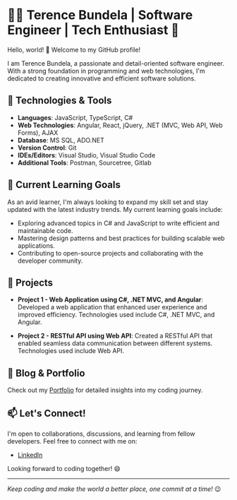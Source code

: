 # 👨‍💻 Terence Bundela | Software Engineer | Tech Enthusiast 🚀

Hello, world! 👋 Welcome to my GitHub profile!

I am Terence Bundela, a passionate and detail-oriented software engineer. With a strong foundation in programming and web technologies, I'm dedicated to creating innovative and efficient software solutions.

## 🔧 Technologies & Tools

- **Languages**: JavaScript, TypeScript, C#
- **Web Technologies**: Angular, React, jQuery, .NET (MVC, Web API, Web Forms), AJAX
- **Database**: MS SQL, ADO.NET
- **Version Control**: Git
- **IDEs/Editors**: Visual Studio, Visual Studio Code
- **Additional Tools**: Postman, Sourcetree, Gitlab

## 🌱 Current Learning Goals

As an avid learner, I'm always looking to expand my skill set and stay updated with the latest industry trends. My current learning goals include:

- Exploring advanced topics in C# and JavaScript to write efficient and maintainable code.
- Mastering design patterns and best practices for building scalable web applications.
- Contributing to open-source projects and collaborating with the developer community.

## 🚀 Projects

- **Project 1 - Web Application using C#, .NET MVC, and Angular**:
  Developed a web application that enhanced user experience and improved efficiency. Technologies used include C#, .NET MVC, and Angular.

- **Project 2 - RESTful API using Web API**:
  Created a RESTful API that enabled seamless data communication between different systems. Technologies used include Web API.

## 📝 Blog & Portfolio

Check out my [Portfolio](https://terencebundela.github.io/#/) for detailed insights into my coding journey.

## 📫 Let's Connect!

I'm open to collaborations, discussions, and learning from fellow developers. Feel free to connect with me on:

- [LinkedIn](https://www.linkedin.com/in/terencebundela)

Looking forward to coding together! 😄

---
_Keep coding and make the world a better place, one commit at a time!_ 😉
